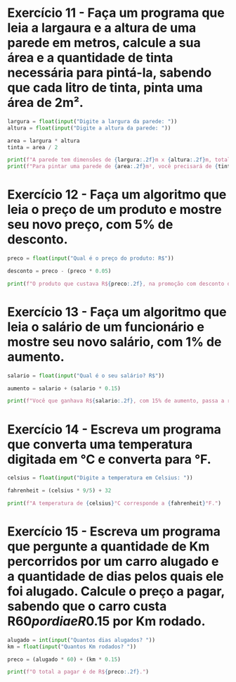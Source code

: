 # Exercício 11 - Faça um programa que leia a largaura e a altura de uma parede em metros, calcule a sua área e a quantidade de tinta necessária para pintá-la, sabendo que cada litro de tinta, pinta uma área de 2m².

```py
largura = float(input("Digite a largura da parede: "))
altura = float(input("Digite a altura da parede: "))

area = largura * altura
tinta = area / 2

print(f"A parede tem dimensões de {largura:.2f}m x {altura:.2f}m, totalizando uma área de {area:.2f}m².")
print(f"Para pintar uma parede de {area:.2f}m², você precisará de {tinta:.2f}L de tinta.")
```

# Exercício 12 - Faça um algoritmo que leia o preço de um produto e mostre seu novo preço, com 5% de desconto.

```py
preco = float(input("Qual é o preço do produto: R$"))

desconto = preco - (preco * 0.05)

print(f"O produto que custava R${preco:.2f}, na promoção com desconto de 5% vai custar R${desconto:.2f}.")
```

# Exercício 13 - Faça um algoritmo que leia o salário de um funcionário e mostre seu novo salário, com 1% de aumento.

```py
salario = float(input("Qual é o seu salário? R$"))

aumento = salario + (salario * 0.15)

print(f"Você que ganhava R${salario:.2f}, com 15% de aumento, passa a receber R${aumento:.2f}.")
```

# Exercício 14 - Escreva um programa que converta uma temperatura digitada em °C e converta para °F.

```py
celsius = float(input("Digite a temperatura em Celsius: "))

fahrenheit = (celsius * 9/5) + 32

print(f"A temperatura de {celsius}°C corresponde a {fahrenheit}°F.")
```

# Exercício 15 - Escreva um programa que pergunte a quantidade de Km percorridos por um carro alugado e a quantidade de dias pelos quais ele foi alugado. Calcule o preço a pagar, sabendo que o carro custa R$60 por dia e R$0.15 por Km rodado.

```py
alugado = int(input("Quantos dias alugados? "))
km = float(input("Quantos Km rodados? "))

preco = (alugado * 60) + (km * 0.15)

print(f"O total a pagar é de R${preco:.2f}.")
```
